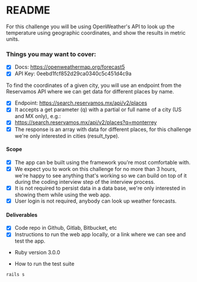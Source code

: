# README

For this challenge you will be using OpenWeather's API to look up the temperature
using geographic coordinates, and show the results in metric units.


### Things you may want to cover:

- [x] Docs: https://openweathermap.org/forecast5
- [x] API Key: 0eebd1fcf852d29ca0340c5c451d4c9a

To find the coordinates of a given city, you will use an endpoint from the Reservamos
API where we can get data for different places by name.
- [x] Endpoint: https://search.reservamos.mx/api/v2/places
- [x] It accepts a get parameter (q) with a partial or full name of a city (US and
MX only), e.g.:
- [x] https://search.reservamos.mx/api/v2/places?q=monterrey
- [x] The response is an array with data for different places, for this challenge
we're only interested in cities (result_type).

#### Scope
- [x] The app can be built using the framework you're most comfortable with.
- [x] We expect you to work on this challenge for no more than 3 hours, we're
happy to see anything that's working so we can build on top of it during the
coding interview step of the interview process.
- [x] It is not required to persist data in a data base, we're only interested in
showing them while using the web app.
- [x] User login is not required, anybody can look up weather forecasts.

#### Deliverables
- [x] Code repo in Github, Gitlab, Bitbucket, etc
- [x] Instructions to run the web app locally, or a link where we can see and test
the app.

* Ruby version
3.0.0

* How to run the test suite

``rails s``
